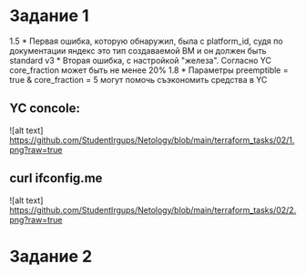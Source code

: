 # Задание 1
1.5
	* Первая ошибка, которую обнаружил, была с platform_id, судя по документации яндекс это тип создаваемой ВМ и он должен быть standard v3
	* Вторая ошибка, с настройкой "железа". Согласно YC core_fraction может быть не менее 20%
1.8
	* Параметры preemptible = true & core_fraction = 5 могут помочь съэкономить средства в YC
		

## YC concole:
![alt text] https://github.com/StudentIrgups/Netology/blob/main/terraform_tasks/02/1.png?raw=true
	
## curl ifconfig.me
![alt text] https://github.com/StudentIrgups/Netology/blob/main/terraform_tasks/02/2.png?raw=true

# Задание 2
